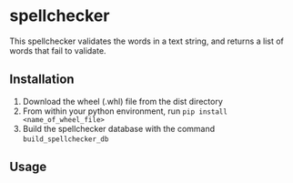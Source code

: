 # spellchecker

This spellchecker validates the words in a text string, and returns a list of words that fail to validate.

## Installation
1. Download the wheel (.whl) file from the dist directory
1. From within your python environment, run `pip install <name_of_wheel_file>`
1. Build the spellchecker database with the command `build_spellchecker_db`


## Usage
